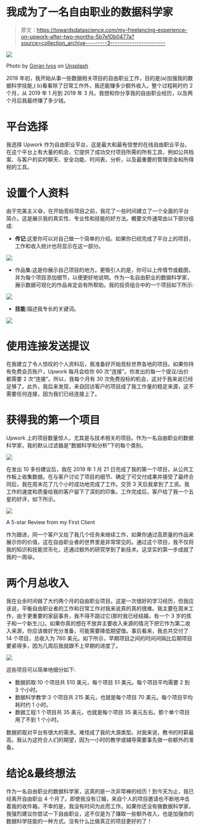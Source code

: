 # 我成为了一名自由职业的数据科学家

> 原文：<https://towardsdatascience.com/my-freelancing-experience-on-upwork-after-two-months-5b7e10b0477a?source=collection_archive---------3----------------------->

![](img/0c90f58d0c51c4de4b2002f2c11781be.png)

Photo by [Goran Ivos](https://unsplash.com/@goran_ivos?utm_source=medium&utm_medium=referral) on [Unsplash](https://unsplash.com?utm_source=medium&utm_medium=referral)

2019 年初，我开始从事一些数据相关项目的自由职业工作，目的是(a)加强我的数据科学技能,( b)看看除了日常工作外，我还能赚多少额外收入。整个过程耗时约 2 个月，从 2019 年 1 月到 2019 年 3 月。我想和你分享我的自由职业经历，以及两个月后我最终赚了多少钱。

# 平台选择

我选择 Upwork 作为自由职业平台，这是最大和最有信誉的在线自由职业平台。在这个平台上有大量的机会，它提供了成功交付项目所需的所有工具，例如公共档案、与客户的实时聊天、安全功能、时间表、分析，以及最重要的管理资金和所得税的工具。

# **设置个人资料**

由于完美主义😅，在开始竞标项目之前，我花了一些时间建立了一个全面的平台简介。这是展示我的真实性、专业性和技能的好方法。概要文件通常由以下部分组成:

*   **传记**:这里你可以对自己做一个简单的介绍。如果你已经完成了平台上的项目，工作和收入统计也将显示在这一部分。

![](img/688a70d3fcbacc4900606911ac1c0227.png)

*   作品集:这是你展示自己项目的地方。更吸引人的是，你可以上传情节或截图，并为每个项目添加细节，以便更好地说明。作为一名自由职业的数据科学家，展示数据可视化的作品肯定会有所帮助。我的投资组合中的一个项目如下所示:

![](img/3e93d789c468b50fc8d8756332f12641.png)

*   **技能**:描述我专长的关键词。

![](img/4463e840d99a7a9f2d60c70fc88a883e.png)

# **使用连接发送提议**

在我建立了令人惊叹的个人资料后，我准备好开始竞标世界各地的项目。如果你持有免费会员账户，Upwork 每月会给你 60 次“连接”。你发出的每一个提议/出价都需要 2 次“连接”。所以，我每个月有 30 次免费投标的机会，这对于我来说已经足够了。此外，我后来发现，来自回访客户的项目成了我工作量的稳定来源，这不需要任何连接，因为我们已经连接上了。

# **获得我的第一个项目**

Upwork 上的项目数量惊人，尤其是与技术相关的项目。作为一名自由职业的数据科学家，我的默认过滤器是“数据科学和分析”下的每个类别。

![](img/fcb3cef596f5b257f08d15000fdb14d4.png)

在发出 10 多份建议后，我在 2019 年 1 月 21 日完成了我的第一个项目，从公共工作板上收集数据。在与客户讨论了项目的细节、确定了可交付成果并接受了最终合同后，我在周末花了几个小时成功地完成了工作。交货 3 天后我拿到了工资。我工作的速度和质量给我的客户留下了深刻的印象。工作完成后，客户给了我一个五星的好评，如下所示。

![](img/047be196c6b35ccbc212f67490f91c12.png)

A 5-star Review from my First Client

作为跟进，同一个客户又给了我几个任务来继续工作，如果你通过高质量的作品来展示你的价值，这在自由职业者的世界里是非常常见的。通过这个项目，我不仅将我的知识和技能货币化，还通过额外的研究学到了新技术。这坚实的第一步成就了我的一周😆。

# **两个月总收入**

我在业余时间做了大约两个月的自由职业项目。这是一次很好的学习经历，但我应该说，平衡自由职业者的工作和日常工作对我来说真的真的很难。我主要在周末工作，由于更重要的家庭事务，我不得不跳过它(那时我已经结婚，有一个 3 岁的孩子和一个新生儿)。如果你真的想在不放弃主要收入来源的情况下把它作为第二收入来源，你应该做好充分准备，可能需要降低期望值。事后看来，我总共交付了 14 个项目，总收入为 760 美元。如下所示，早期项目之间的时间间隔比后期项目要紧得多，因为几周后我就跟不上早期的进度了。

![](img/4e10d6207d9b88ae3b889d63650f7308.png)

这些项目可以简单地细分如下:

*   数据抓取:10 个项目共 510 美元，每个项目 51 美元。每个项目平均需要 2 到 3 个小时。
*   数据科学教学:3 个项目共 215 美元，也就是每个项目 70 美元。每个项目平均耗时约 1 小时。
*   数据工程:1 个项目共 35 美元，也就是每个项目 35 美元左右。那个单个项目用了不到 1 个小时。

数据抓取对平台有很大的需求。难怪成了我的大源类型。对我来说，教书的时薪最高。我认为这符合人们的期望，因为一小时的教学或辅导需要事先做一些额外的准备。

# **结论&最终想法**

作为一名自由职业的数据科学家，这真的是一次非常棒的经历！到今天为止，我已经离开自由职业 4 个月了。即使我没有订婚，来自个人的项目邀请也不断地冲击着我的收件箱，不幸的是，我没有时间为此而工作。如果你还没有做数据科学家，我强烈建议你尝试一下自由职业，这不仅是为了赚取一些额外收入，也是加强你的数据科学技能的一种方式。没有什么比做真正的项目更好的了！